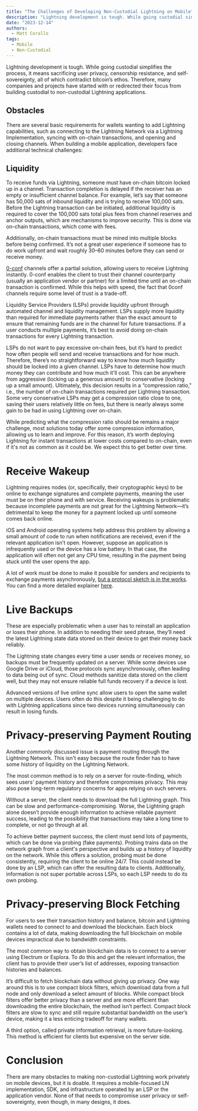 ```yaml
---
title: "The Challenges of Developing Non-Custodial Lightning on Mobile"
description: "Lightning development is tough. While going custodial simplifies the process, it means sacrificing user privacy, censorship resistance, and self-sovereignty, all of which contradict bitcoin’s ethos."
date: "2023-12-14"
authors:
  - Matt Corallo
tags:
  - Mobile
  - Non-Custodial
---
```


Lightning development is tough. While going custodial simplifies the process, it means sacrificing user privacy, censorship resistance, and self-sovereignty, all of which contradict bitcoin’s ethos. Therefore, many companies and projects have started with or redirected their focus from building custodial to non-custodial Lightning applications.

## Obstacles

There are several basic requirements for wallets wanting to add Lightning capabilities, such as connecting to the Lightning Network via a Lightning Implementation, syncing with on-chain transactions, and opening and closing channels. When building a mobile application, developers face additional technical challenges:

## Liquidity

To receive funds via Lightning, someone must have on-chain bitcoin locked up in a channel. Transaction completion is delayed if the receiver has an empty or insufficient channel balance. For example, let’s say that someone has 50,000 sats of inbound liquidity and is trying to receive 100,000 sats. Before the Lightning transaction can be initiated, additional liquidity is required to cover the 100,000 sats total plus fees from channel reserves and anchor outputs, which are mechanisms to improve security. This is done via on-chain transactions, which come with fees.

Additionally, on-chain transactions must be mined into multiple blocks before being confirmed. It’s not a great user experience if someone has to do work upfront and wait roughly 30–60 minutes before they can send or receive money.

[0-conf](https://lightningdevkit.org/blog/zero-confirmation-channels/) channels offer a partial solution, allowing users to receive Lightning instantly. 0-conf enables the client to trust their channel counterparty (usually an application vendor or partner) for a limited time until an on-chain transaction is confirmed. While this helps with speed, the fact that 0conf channels require some level of trust is a trade-off.

Liquidity Service Providers (LSPs) provide liquidity upfront through automated channel and liquidity management. LSPs supply more liquidity than required for immediate payments rather than the exact amount to ensure that remaining funds are in the channel for future transactions. If a user conducts multiple payments, it’s best to avoid doing on-chain transactions for every Lightning transaction.

LSPs do not want to pay excessive on-chain fees, but it’s hard to predict how often people will send and receive transactions and for how much. Therefore, there’s no straightforward way to know how much liquidity should be locked into a given channel. LSPs have to determine how much money they can contribute and how much it'll cost. This can be anywhere from aggressive (locking up a generous amount) to conservative (locking up a small amount). Ultimately, this decision results in a “compression ratio," i.e., the number of on-chain transactions required per Lightning transaction. Some very conservative LSPs may get a compression ratio close to one, saving their users relatively little on fees, but there is nearly always some gain to be had in using Lightning over on-chain.

While predicting what the compression ratio should be remains a major challenge, most solutions today offer some compression information, allowing us to learn and improve. For this reason, it’s worth deploying Lightning for instant transactions at lower costs compared to on-chain, even if it's not as common as it could be. We expect this to get better over time.

# Receive Wakeup

Lightning requires nodes (or, specifically, their cryptographic keys) to be online to exchange signatures and complete payments, meaning the user must be on their phone and with service. Receiving wakeups is problematic because incomplete payments are not great for the Lightning Network—it’s detrimental to keep the money for a payment locked up until someone comes back online.

iOS and Android operating systems help address this problem by allowing a small amount of code to run when notifications are received, even if the relevant application isn’t open. However, suppose an application is infrequently used or the device has a low battery. In that case, the application will often not get any CPU time, resulting in the payment being stuck until the user opens the app.

A lot of work must be done to make it possible for senders and recipients to exchange payments asynchronously, [but a protocol sketch is in the works](https://lists.linuxfoundation.org/pipermail/lightning-dev/2021-October/003307). You can find a more detailed explainer [here](https://gist.github.com/remyers/e0d2bedb7bc87371d1bdbbb6fff2edd1).

# Live Backups

These are especially problematic when a user has to reinstall an application or loses their phone. In addition to needing their seed phrase, they’ll need the latest Lightning state data stored on their device to get their money back reliably.

The Lightning state changes every time a user sends or receives money, so backups must be frequently updated on a server. While some devices use Google Drive or iCloud, those protocols sync asynchronously, often leading to data being out of sync. Cloud methods sanitize data stored on the client well, but they may not ensure reliable full funds recovery if a device is lost.

Advanced versions of live online sync allow users to open the same wallet on multiple devices. Users often do this despite it being challenging to do with Lightning applications since two devices running simultaneously can result in losing funds.

# Privacy-preserving Payment Routing

Another commonly discussed issue is payment routing through the Lightning Network. This isn't easy because the route finder has to have some history of liquidity on the Lightning Network.

The most common method is to rely on a server for route-finding, which sees users' payment history and therefore compromises privacy. This may also pose long-term regulatory concerns for apps relying on such servers.

Without a server, the client needs to download the full Lightning graph. This can be slow and performance-compromising. Worse, the Lightning graph alone doesn’t provide enough information to achieve reliable payment success, leading to the possibility that transactions may take a long time to complete, or not go through at all.

To achieve better payment success, the client must send lots of payments, which can be done via probing (fake payments). Probing trains data on the network graph from a client's perspective and builds up a history of liquidity on the network. While this offers a solution, probing must be done consistently, requiring the client to be online 24/7. This could instead be done by an LSP, which can offer the resulting data to clients. Additionally, information is not super portable across LSPs, so each LSP needs to do its own probing.

# Privacy-preserving Block Fetching

For users to see their transaction history and balance, bitcoin and Lightning wallets need to connect to and download the blockchain. Each block contains a lot of data, making downloading the full blockchain on mobile devices impractical due to bandwidth constraints.

The most common way to obtain blockchain data is to connect to a server using Electrum or Esplora. To do this and get the relevant information, the client has to provide their user’s list of addresses, exposing transaction histories and balances.

It’s difficult to fetch blockchain data without giving up privacy. One way around this is to use compact block filters, which download data from a full node and only download a select amount of blocks. While compact block filters offer better privacy than a server and are more efficient than downloading the entire blockchain, the method isn’t perfect. Compact block filters are slow to sync and still require substantial bandwidth on the user’s device, making it a less enticing tradeoff for many wallets.

A third option, called private information retrieval, is more future-looking. This method is efficient for clients but expensive on the server side.

# Conclusion

There are many obstacles to making non-custodial Lightning work privately on mobile devices, but it is doable. It requires a mobile-focused LN implementation, SDK, and infrastructure operated by an LSP or the application vendor. None of that needs to compromise user privacy or self-sovereignty, even though, in many designs, it does.
